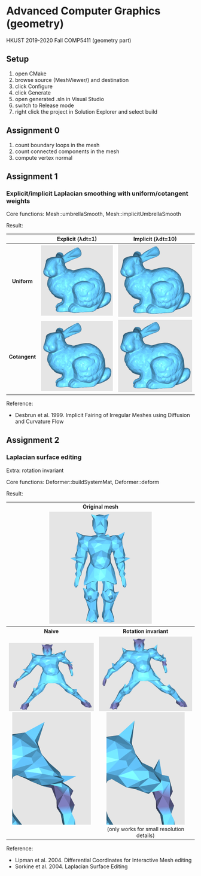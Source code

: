 # Advanced Computer Graphics (geometry)
HKUST 2019-2020 Fall COMP5411 (geometry part)

## Setup
1. open CMake
2. browse source (MeshViewer/) and destination
3. click Configure
4. click Generate
5. open generated .sln in Visual Studio
8. switch to Release mode
7. right click the project in Solution Explorer and select build

## Assignment 0
1. count boundary loops in the mesh
2. count connected components in the mesh
3. compute vertex normal

## Assignment 1
### Explicit/implicit Laplacian smoothing with uniform/cotangent weights

Core functions: Mesh::umbrellaSmooth, Mesh::implicitUmbrellaSmooth

Result:

|               | Explicit (λdt=1)    | Implicit (λdt=10)   |
| :-----------: | :-----------------: | :-----------------: |
| **Uniform**   | ![](img/ass1_1.gif) | ![](img/ass1_3.gif) |
| **Cotangent** | ![](img/ass1_2.gif) | ![](img/ass1_4.gif) |

Reference:
- Desbrun et al. 1999. Implicit Fairing of Irregular Meshes using Diffusion and Curvature Flow

## Assignment 2
### Laplacian surface editing

Extra: rotation invariant

Core functions: Deformer::buildSystemMat, Deformer::deform

Result:
<table>
  <tr>
  <th colspan="2">Original mesh</th>
  </tr>
  <tr>
    <td colspan="2" align="center">
      <img src="img/ass2_0.png" height="300">
    </td>
  </tr>
  <tr>
    <th>Naive</th>
    <th>Rotation invariant</th>
  </tr>
  <tr>
    <td align="center">
      <img src="img/ass2_1_1.png"><img src="img/ass2_1_2.png"><br/><br/>
    </td>
    <td align="center"><img src="img/ass2_2_1.png"><img src="img/ass2_2_2.png"><br/>(only works for small resolution details)</td>
  </tr>
</table>

Reference:
- Lipman et al. 2004. Differential Coordinates for Interactive Mesh editing
- Sorkine et al. 2004. Laplacian Surface Editing